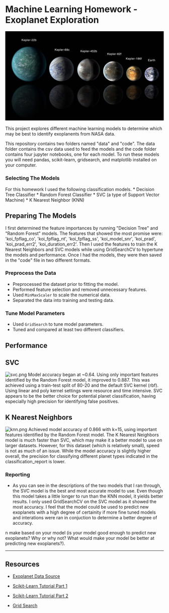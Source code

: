 # Machine Learning Homework - Exoplanet Exploration

![exoplanets.jpg](Images/exoplanets.jpg)

This project explores different machine learning models to determine which may be best to identify exoplanents from NASA data.

This repository contains two folders named "data" and "code".  The data folder contains the csv data used to feed the models and the code folder contains four jupyter notebooks, one for each model.  To run these models you will need pandas, scikit-learn, gridsearch, and matplotlib installed on your computer. 

### Selecting The Models

For this homework I used the following classification models. 
    *   Decision Tree Classifier
    *   Random Forest Classifier
    *   SVC (a type of Support Vector Machine) 
    *   K Nearest Neighbor (KNN)

## Preparing The Models

I first determined the feature importances by running "Decision Tree" and "Random Forest" models.  The features that showed the most promise were: 'koi_fpflag_co', 'koi_fpflag_nt', 'koi_fpflag_ss', 'koi_model_snr', 'koi_prad', 'koi_prad_err2', 'koi_duration_err2'.  Then I used the features to train the K Nearest Neighbors and SVC models while using GridSearchCV to hypertune the models and performance. Once I had the models, they were then saved in the "code" file in two different formats. 

### Preprocess the Data

* Preprocessed the dataset prior to fitting the model.
* Performed feature selection and removed unnecessary features.
* Used `MinMaxScaler` to scale the numerical data.
* Separated the data into training and testing data.

### Tune Model Parameters

* Used `GridSearch` to tune model parameters.
* Tuned and compared at least two different classifiers.

## Performance

## SVC

![svc.png](images/svc.jpg)
Model accuracy began at ~0.64. Using only important features identified by the Random Forest model, it improved to 0.887. This was achieved using a train-test split of 80-20 and the default SVC kernel (rbf). Using linear and poly kernel settings were resource and time intensive.
SVC appears to be the better choice for potential planet classification, having especially high precision for identifying false positives.

## K Nearest Neighbors

![knn.png](images/KNN.jpg)
Achieved model accuracy of 0.866 with k=15, using important features identified by the Random Forest model.  The K Nearest Neighbors model is much faster than SVC, which may make it a better model to use on larger datasets. However, for this dataset (which is relatively small), speed is not as much of an issue.  While the model accuracy is slightly higher overall, the precision for classifying different planet types indicated in the classification_report is lower.


### Reporting

* As you can see in the descriptions of the two models that I ran through, the SVC model is the best and most accurate model to use.  Even though this model takes a little longer to run than the KNN model, it yields better results.  I only used GridSearchCV on the SVC model as it showed the most accuracy.  I feel that the model could be used to predict new exoplanets with a high degree of certainity if more fine tuned models and interations were ran in conjuction to determine a better degree of accuracy. 

n make based on your model (is your model good enough to predict new exoplanets? Why or why not? What would make your model be better at predicting new exoplanets?).

- - -

## Resources

* [Exoplanet Data Source](https://www.kaggle.com/nasa/kepler-exoplanet-search-results)

* [Scikit-Learn Tutorial Part 1](https://www.youtube.com/watch?v=4PXAztQtoTg)

* [Scikit-Learn Tutorial Part 2](https://www.youtube.com/watch?v=gK43gtGh49o&t=5858s)

* [Grid Search](https://scikit-learn.org/stable/modules/grid_search.html)


